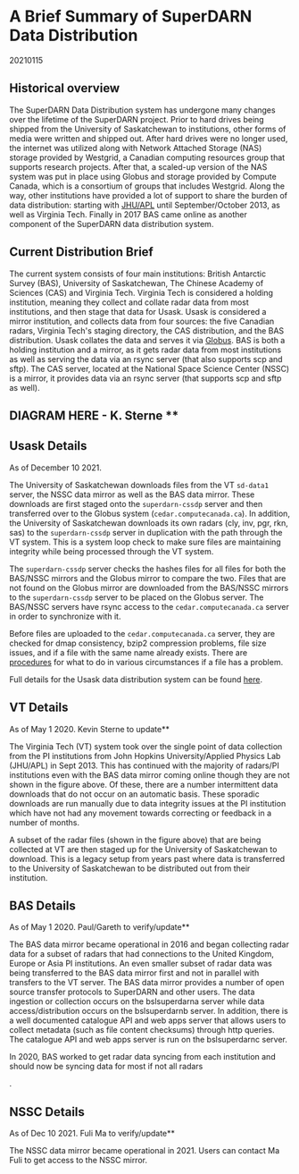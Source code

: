 # A Brief Summary of SuperDARN Data Distribution
20210115
## Historical overview

The SuperDARN Data Distribution system has undergone many changes over the
lifetime of the SuperDARN project. Prior to hard drives being shipped from the University of Saskatchewan 
to institutions, other forms of media were written and shipped out. 
After hard drives were no longer used, the internet was utilized along with Network Attached 
Storage (NAS) storage provided by Westgrid, a Canadian computing resources group that supports research
projects. After that, a scaled-up version of the NAS system was put in place using Globus and 
storage provided by Compute Canada, which is a consortium of groups that includes Westgrid.
Along the way, other institutions have provided a lot of support to share the burden of data distribution:
starting with [JHU/APL](<https://github.com/SuperDARN/DDWG/blob/master/appendices/appendix_a.md>) 
until September/October 2013, as well as Virginia Tech. Finally in 2017 BAS came online as
another component of the SuperDARN data distribution system.

## Current Distribution Brief

The current system consists of four main institutions: British Antarctic Survey (BAS), University of 
Saskatchewan, The Chinese Academy of Sciences (CAS) and Virginia Tech. Virginia Tech is considered a holding 
institution, meaning they collect and collate radar data from most institutions, and then stage that data for Usask. 
Usask is considered a mirror institution, and collects data from four sources: the five Canadian radars, Virginia Tech's 
staging directory, the CAS distribution, and the BAS distribution. Usask collates the data and serves it via 
[Globus](<https://www.globus.org/>). BAS is both a holding institution and a mirror, as it 
gets radar data from most institutions as well as serving the data via an rsync server (that also
supports scp and sftp). The CAS server, located at the National Space Science Center (NSSC) is a mirror, it provides
data via an rsync server (that supports scp and sftp as well).

## DIAGRAM HERE - K. Sterne **

## Usask Details
As of December 10 2021.

The University of Saskatchewan downloads files from the VT `sd-data1` server, the NSSC data mirror as
well as the BAS data mirror. These downloads are first staged onto the `superdarn-cssdp`
server and then transferred over to the Globus system (`cedar.computecanada.ca`). In addition, the University of
Saskatchewan downloads its own radars (cly, inv, pgr, rkn, sas) to the `superdarn-cssdp`
server in duplication with the path through the VT system. This is a system loop check to
make sure files are maintaining integrity while being processed through the VT system.

The `superdarn-cssdp` server checks the hashes files for all files for both the
BAS/NSSC mirrors and the Globus mirror to compare the two. Files that are not found on the
Globus mirror are downloaded from the BAS/NSSC mirrors to the `superdarn-cssdp` server to be
placed on the Globus server. The BAS/NSSC servers have rsync access to the `cedar.computecanada.ca` server
in order to synchronize with it. 

Before files are uploaded to the `cedar.computecanada.ca` server, they are checked for dmap consistency,
bzip2 compression problems, file size issues, and if a file with the same name already exists. There
are [procedures](<https://github.com/SuperDARN/DDWG/blob/master/policies_procedures.md>) 
for what to do in various circumstances if a file has a problem.

Full details for the Usask data distribution system can be found 
[here](<https://github.com/SuperDARN/DDWG/blob/master/appendices/appendix_c.md>).

## VT Details
As of May 1 2020. Kevin Sterne to update**

The Virginia Tech (VT) system took over the single point of data collection from the PI
institutions from John Hopkins University/Applied Physics Lab (JHU/APL) in Sept 2013. This has 
continued with the majority of radars/PI institutions even with the BAS
data mirror coming online though they are not shown in the figure above. Of these, there
are a number intermittent data downloads that do not occur on an automatic basis. These
sporadic downloads are run manually due to data integrity issues at the PI institution
which have not had any movement towards correcting or feedback in a number of
months.

A subset of the radar files (shown in the figure above) that are being collected at VT are
then staged up for the University of Saskatchewan to download. This is a legacy setup
from years past where data is transferred to the University of Saskatchewan to be
distributed out from their institution.

## BAS Details
As of May 1 2020. Paul/Gareth to verify/update**

The BAS data mirror became operational in 2016 and began collecting radar data for a
subset of radars that had connections to the United Kingdom, Europe or Asia PI
institutions. An even smaller subset of radar data was being transferred to the BAS data
mirror first and not in parallel with transfers to the VT server. The BAS data mirror
provides a number of open source transfer protocols to SuperDARN and other users. The
data ingestion or collection occurs on the bslsuperdarna server while data 
access/distribution occurs on the bslsuperdarnb server. In addition, there is a well
documented catalogue API and web apps server that allows users to collect metadata
(such as file content checksums) through http queries. The catalogue API and web apps
server is run on the bslsuperdarnc server.

In 2020, BAS worked to get radar data syncing from each institution and should now be syncing data
for most if not all radars

.
## NSSC Details
As of Dec 10 2021. Fuli Ma to verify/update**

The NSSC data mirror became operational in 2021. Users can contact Ma Fuli to get access to the NSSC mirror.













